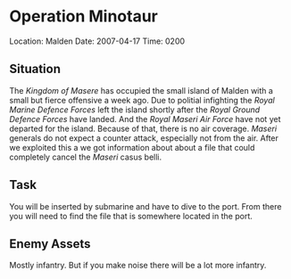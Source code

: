 # Operation Minotaur

Location: Malden
Date: 2007-04-17
Time: 0200

## Situation

The _Kingdom of Masere_ has occupied the small island of Malden with a small
but fierce offensive a week ago. Due to politial infighting the _Royal Marine
Defence Forces_ left the island shortly after the _Royal Ground Defence Forces_
have landed. And the _Royal Maseri Air Force_ have not yet departed for the
island. Because of that, there is no air coverage. _Maseri_ generals do not
expect a counter attack, especially not from the air. After we exploited this a
we got information about about a file that could completely cancel the _Maseri_
casus belli.

## Task

You will be inserted by submarine and have to dive to the port. From there you
will need to find the file that is somewhere located in the port.

## Enemy Assets

Mostly infantry. But if you make noise there will be a lot more infantry.